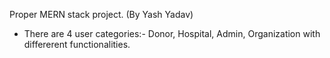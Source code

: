 Proper MERN stack project. (By Yash Yadav)
* There are 4 user categories:- Donor, Hospital, Admin, Organization with differerent functionalities.


